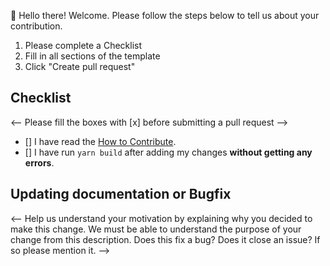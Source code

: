 👋 Hello there! Welcome. Please follow the steps below to tell us about your contribution.

1. Please complete a Checklist
2. Fill in all sections of the template
3. Click "Create pull request"

## Checklist

 <-- Please fill the boxes with [x] before submitting a pull request --> 

- [] I have read the [How to Contribute](https://developers.cardano.org/docs/portal-contribute/).
- [] I have run `yarn build` after adding my changes **without getting any errors**. 

## Updating documentation or Bugfix

<-- Help us understand your motivation by explaining why you decided to make this change. We must be able to understand the purpose of your change from this description.  Does this fix a bug? Does it close an issue? If so please mention it.  -->
